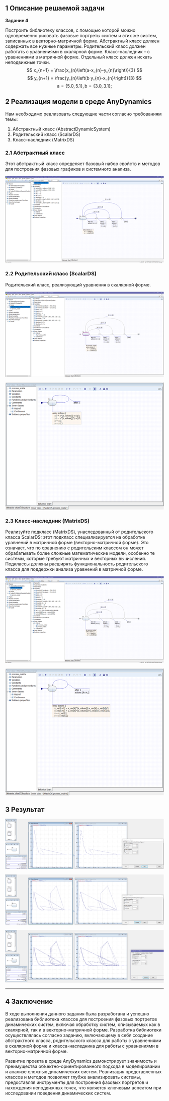 
## 1 Описание решаемой задачи
**Задание 4**

Построить библиотеку классов, с помощью которой можно одновременно рисовать фазовые портреты систем и этих же систем, записанных в векторно-матричной форме. Абстрактный класс должен содержать все нужные параметры. Родительский класс должен работать с уравнениями в скалярной форме. Класс-наследник – c уравнениями в матричной форме. Отдельный класс должен искать неподвижные точки.
$$
x_{n+1} = \frac{x_{n}\left(a-x_{n}-y_{n}\right)}{3}
$$
$$
y_{n+1} = \frac{y_{n}\left(b y_{n}-x_{n}\right)}{3}
$$
$$
\mathrm{a} = \{5.0,5.1\}, \mathrm{b} = \{3.0,3.1\};
$$
## 2 Реализация модели в среде AnyDynamics
Нам необходимо реализовать следующие части согласно требованиям темы:
1. Абстрактный класс (AbstractDynamicSystem)
2. Родительский класс (ScalarDS)
3. Класс-наследник (MatrixDS)

### 2.1 Абстрактный класс
Этот абстрактный класс определяет базовый набор свойств и методов для построения фазовых графиков и системного анализа.

![image.png](https://raw.githubusercontent.com/liyijiadou2020/picrepo/master/202402182254888.png)

### 2.2 Родительский класс (ScalarDS)
Родительский класс, реализующий уравнения в скалярной форме.

![image.png](https://raw.githubusercontent.com/liyijiadou2020/picrepo/master/202402182255122.png)

![image.png](https://raw.githubusercontent.com/liyijiadou2020/picrepo/master/202402182256422.png)

### 2.3 Класс-наследник (MatrixDS)

Реализуйте подкласс (MatrixDS), унаследованный от родительского класса ScalarDS: этот подкласс специализируется на обработке уравнений в матричной форме (векторно-матричной форме). Это означает, что по сравнению с родительским классом он может обрабатывать более сложные математические модели, особенно те системы, которые требуют матричных и векторных вычислений. Подклассы должны расширять функциональность родительского класса для поддержки анализа уравнений в матричной форме.

![image.png](https://raw.githubusercontent.com/liyijiadou2020/picrepo/master/202402182258021.png)

![image.png](https://raw.githubusercontent.com/liyijiadou2020/picrepo/master/202402182258394.png)

## 3 Результат
![image.png](https://raw.githubusercontent.com/liyijiadou2020/picrepo/master/202402182307642.png)

![image.png](https://raw.githubusercontent.com/liyijiadou2020/picrepo/master/202402182307429.png)

![image.png](https://raw.githubusercontent.com/liyijiadou2020/picrepo/master/202402182307391.png)

---
## 4 Заключение
В ходе выполнения данного задания была разработана и успешно реализована библиотека классов для построения фазовых портретов динамических систем, включая обработку систем, описываемых как в скалярной, так и в векторно-матричной форме. Разработка библиотеки осуществлялась согласно заданию, включающему в себя создание абстрактного класса, родительского класса для работы с уравнениями в скалярной форме и класса-наследника для работы с уравнениями в векторно-матричной форме. 

Развитие проекта в среде AnyDynamics демонстрирует значимость и преимущества объектно-ориентированного подхода в моделировании и анализе сложных динамических систем. Реализация представленных классов и методов позволяет глубже анализировать системы, предоставляя инструменты для построения фазовых портретов и нахождения неподвижных точек, что является ключевым аспектом при исследовании поведения динамических систем.

